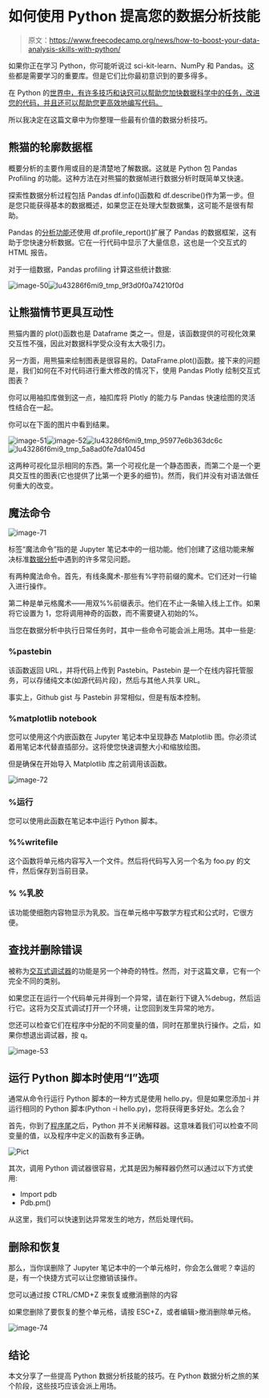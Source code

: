 # 如何使用 Python 提高您的数据分析技能

> 原文：<https://www.freecodecamp.org/news/how-to-boost-your-data-analysis-skills-with-python/>

如果你正在学习 Python，你可能听说过 sci-kit-learn、NumPy 和 Pandas。这些都是需要学习的重要库。但是它们比你最初意识到的要多得多。

在 Python 的[世界中，有许多技巧和诀窍可以帮助您加快数据科学中的任务，改进您的代码，并且还可以帮助您更高效地编写代码。](https://www.freecodecamp.org/learn)

所以我决定在这篇文章中为你整理一些最有价值的数据分析技巧。

## 熊猫的轮廓数据框

概要分析的主要作用或目的是清楚地了解数据。这就是 Python 包 Pandas Profiling 的功能。这种方法在对熊猫的数据帧进行数据分析时既简单又快速。

探索性数据分析过程包括 Pandas df.info()函数和 df.describe()作为第一步。但是您只能获得基本的数据概述，如果您正在处理大型数据集，这可能不是很有帮助。

Pandas 的[分析功能](https://www.google.com/url?sa=t&source=web&rct=j&url=https://www.kaggle.com/parulpandey/10-simple-hacks-to-speed-up-your-data-analysis&ved=2ahUKEwjJ_tzBy-LqAhVPUBUIHYomB-gQFjAMegQIARAB&usg=AOvVaw1gTlUdtw6xS0ykqe9hhU5Y)还使用 df.profile_report()扩展了 Pandas 的数据框架，这有助于您快速分析数据。它在一行代码中显示了大量信息，这也是一个交互式的 HTML 报告。

对于一组数据，Pandas profiling 计算这些统计数据:

![image-50](img/028fd478fed21e72aa1fb5acd5054c1b.png)![lu43286f6mi9_tmp_9f3d0f0a74210f0d](img/b061b8d1b96b786e739574491fc4a2d3.png)

## 让熊猫情节更具互动性

熊猫内置的 plot()函数也是 Dataframe 类之一。但是，该函数提供的可视化效果交互性不强，因此对数据科学受众没有太大吸引力。

另一方面，用熊猫来绘制图表是很容易的。DataFrame.plot()函数。接下来的问题是，我们如何在不对代码进行重大修改的情况下，使用 Pandas Plotly 绘制交互式图表？

你可以用袖扣库做到这一点，袖扣库将 Plotly 的能力与 Pandas 快速绘图的灵活性结合在一起。

你可以在下面的图片中看到结果。

![image-51](img/b5d79e6bb624f1ecd56e1d7f9edb9018.png)![image-52](img/1e6476048cd8a404e3fd210ec1c92eb6.png)![lu43286f6mi9_tmp_95977e6b363dc6c](img/0f3582e9b37031856d47b47e863935e4.png)![lu43286f6mi9_tmp_5a8ad0fe7da1045d](img/8cebbde7948f290fef2a2e4060b2a160.png)

这两种可视化显示相同的东西。第一个可视化是一个静态图表，而第二个是一个更具交互性的图表(它也提供了比第一个更多的细节)。然而，我们并没有对语法做任何重大的改变。

## 魔法命令

![image-71](img/34b1a3cdcb5b732db9b9a8de44aabd1c.png)

标签“魔法命令”指的是 Jupyter 笔记本中的一组功能。他们创建了这组功能来解决标准[数据分析](https://www.analyticsvidhya.com/blog/2016/01/complete-tutorial-learn-data-science-python-scratch-2/)中遇到的许多常见问题。

有两种魔法命令。首先，有线条魔术-那些有%字符前缀的魔术。它们还对一行输入进行操作。

第二种是单元格魔术——用双%%前缀表示。他们在不止一条输入线上工作。如果将它设置为 1，您将调用神奇的函数，而不需要键入初始的%。

当您在数据分析中执行日常任务时，其中一些命令可能会派上用场。其中一些是:

### %pastebin

该函数返回 URL，并将代码上传到 Pastebin。Pastebin 是一个在线内容托管服务，可以存储纯文本(如源代码片段)，然后与其他人共享 URL。

事实上，Github gist 与 Pastebin 非常相似，但是有版本控制。

### %matplotlib notebook

您可以使用这个内嵌函数在 Jupyter 笔记本中呈现静态 Matplotlib 图。你必须试着用笔记本代替直插部分。这将使您快速调整大小和缩放绘图。

但是确保在开始导入 Matplotlib 库之前调用该函数。

![image-72](img/548dc010c529ef4f4f6a0ef0f7af1720.png)

### %运行

您可以使用此函数在笔记本中运行 Python 脚本。

### %%writefile

这个函数将单元格内容写入一个文件。然后将代码写入另一个名为 foo.py 的文件，然后保存到当前目录。

### % %乳胶

该功能使细胞内容物显示为乳胶。当在单元格中写数学方程式和公式时，它很方便。

## 查找并删除错误

被称为[交互式调试器](https://towardsdatascience.com/10-simple-hacks-to-speed-up-your-data-analysis-in-python-ec18c6396e6b)的功能是另一个神奇的特性。然而，对于这篇文章，它有一个完全不同的类别。

如果您正在运行一个代码单元并得到一个异常，请在新行下键入%debug，然后运行它。这将为交互式调试打开一个环境，让您回到发生异常的地方。

您还可以检查它们在程序中分配的不同变量的值，同时在那里执行操作。之后，如果你想退出调试器，按 q。

![image-53](img/0de95c789728f395376c351c3af324be.png)

## 运行 Python 脚本时使用“I”选项

通常从命令行运行 Python 脚本的一种方式是使用 hello.py。但是如果您添加-i 并运行相同的 Python 脚本(Python -i hello.py)，您将获得更多好处。怎么会？

首先，你到了[程序尾](https://www.google.com/url?sa=t&source=web&rct=j&url=https://www.analyticsvidhya.com/blog/2019/08/10-powerful-python-tricks-data-science/&ved=2ahUKEwjJ_tzBy-LqAhVPUBUIHYomB-gQFjAAegQIAxAB&usg=AOvVaw1H3TUawIio2d4aE_ifcaP-)之后，Python 并不关闭解释器。这意味着我们可以检查不同变量的值，以及程序中定义的函数有多正确。

![Pict](img/dbc37beb2787d91171881148afcdfed7.png)

其次，调用 Python 调试器很容易，尤其是因为解释器仍然可以通过以下方式使用:

*   Import pdb
*   Pdb.pm()

从这里，我们可以快速到达异常发生的地方，然后处理代码。

## 删除和恢复

那么，当你误删除了 Jupyter 笔记本中的一个单元格时，你会怎么做呢？幸运的是，有一个快捷方式可以让您撤销该操作。

您可以通过按 CTRL/CMD+Z 来恢复或撤消删除的内容

如果您删除了要恢复的整个单元格，请按 ESC+Z，或者编辑>撤消删除单元格。

![image-74](img/c42fce12adeed25b8d960f77e5ee97ac.png)

## 结论

本文分享了一些提高 Python 数据分析技能的技巧。在 Python 数据分析之旅的某个阶段，这些技巧应该会派上用场。